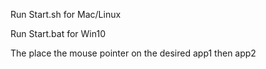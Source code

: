 Run Start.sh for Mac/Linux

Run Start.bat for Win10

The place the mouse pointer on the desired app1 then app2
